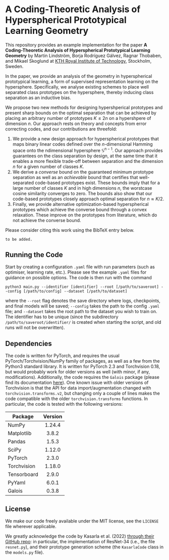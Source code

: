 # A Coding-Theoretic Analysis of Hyperspherical Prototypical Learning Geometry

This repository provides an example implementation for the paper **A Coding-Theoretic Analysis of Hyperspherical Prototypical Learning Geometry** by Martin Lindström, Borja Rodríguez Gálvez, Ragnar Thobaben, and Mikael Skoglund at [KTH Royal Institute of Technology](https://www.kth.se), Stockholm, Sweden.

In the paper, we provide an analysis of the geometry in hyperspherical prototypical learning, a form of supervised representation learning on the hypersphere. Specifically, we analyse existing schemes to place well separated class prototypes on the hypersphere, thereby inducing class separation as an inductive bias. 

We propose two new methods for designing hypershperical prototypes and present sharp bounds on the optimal separation that can be achieved by placing an arbitrary number of prototypes $K ≤ 2n$ on a hypershpere of dimension $n$. Our approach rests on theory and concepts from error correcting codes, and our contributions are threefold:

1. We provide a new design approach for hyperspherical prototypes that maps binary linear codes defined over the $n$-dimensional Hamming space onto the ndimensional hypersphere $\mathbb{S}^{n−1}$. Our approach provides guarantees on the class separation by design, at the same time that it enables a more flexible trade-off between separation and the dimension $n$ for a given number of classes $K$.
2. We derive a *converse* bound on the guaranteed minimum prototype separation as well as an *achievable* bound that certifies that well-separated code-based prototypes exist. These bounds imply that for a large number of classes $K$ and in high dimensions $n$, the worstcase cosine similarity converges to zero. The bounds also show that our code-based prototypes closely approach optimal separation for $n \approx K/2$.
3. Finally, we provide alternative optimization-based hyperspherical prototypes which achieve the converse bound through a convex relaxation. These improve on the prototypes from literature, which do not achieve the converse bound.

Please consider citing this work using the BibTeX entry below.

```
to be added.
```

## Running the Code

Start by creating a configuration `.yaml` file with run parameters (such as optimiser, learning rate, etc.). Please see the example `.yaml` files for guidance on possible options. The code is then run with the command

    python3 main.py --identifier [identifier] --root [/path/to/saveroot] --config [/path/to/config] --dataset [/path/to/dataset]

where the `--root` flag denotes the save directory where logs, checkpoints, and final models will be saved; `--config` takes the path to the config `.yaml` file; and `--dataset` takes the root path to the dataset you wish to train on. The identifier has to be unique (since the subdirectory `/path/to/saveroot/identifier/` is created when starting the script, and old runs will not be overwritten).

## Dependencies

The code is written for PyTorch, and requires the usual PyTorch/Torchvision/NumPy family of packages, as well as a few from the Python3 standard library. It is written for PyTorch 2.3 and Torchvision 0.18, but would probably work for older versions as well (with minor, if any, modifications). Additionally, the code requires the `Galois` package (please find its documentation [here](https://galois.readthedocs.io/en/stable/)). One known issue with older versions of Torchvision is that the API for data import/augmentation changed with `torchvision.transforms.v2`, but changing only a couple of lines makes the code compatible with the older `torchvision.transforms` functions. In particular, the code is tested with the following versions:

| Package | Version | 
|--------------|:-----:| 
| NumPy | 1.24.4 | 
| Matplotlib | 3.8.2 |
| Pandas | 1.5.3 |
| SciPy | 1.12.0 |
| PyTorch | 2.3.0 | 
| Torchvision | 1.18.0 | 
| Tensorboard | 2.9.0 | 
| PyYaml | 6.0.1 |
| Galois | 0.3.8 |

## License

We make our code freely available under the MIT license, see the `LICENSE` file wherever applicable.

We greatly acknowledge the code by Kasarla et al. (2022) [through their GitHub repo](https://github.com/tkasarla/max-separation-as-inductive-bias/blob/main/LT_CIFAR/models/resnet.py): in particular, the implementation of ResNet-34 (i.e., the file `resnet.py`), and their prototype generation scheme (the `KasarlaCode` class in the `models.py` file).